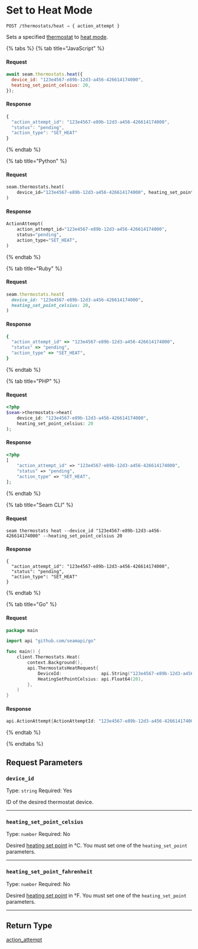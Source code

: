 # Set to Heat Mode

```
POST /thermostats/heat ⇒ { action_attempt }
```

Sets a specified [thermostat](https://docs.seam.co/latest/capability-guides/thermostats) to [heat mode](https://docs.seam.co/latest/capability-guides/thermostats/configure-current-climate-settings).

{% tabs %}
{% tab title="JavaScript" %}
#### Request

```javascript
await seam.thermostats.heat({
  device_id: "123e4567-e89b-12d3-a456-426614174000",
  heating_set_point_celsius: 20,
});
```

#### Response

```javascript
{
  "action_attempt_id": "123e4567-e89b-12d3-a456-426614174000",
  "status": "pending",
  "action_type": "SET_HEAT"
}
```
{% endtab %}

{% tab title="Python" %}
#### Request

```python
seam.thermostats.heat(
    device_id="123e4567-e89b-12d3-a456-426614174000", heating_set_point_celsius=20
)
```

#### Response

```python
ActionAttempt(
    action_attempt_id="123e4567-e89b-12d3-a456-426614174000",
    status="pending",
    action_type="SET_HEAT",
)
```
{% endtab %}

{% tab title="Ruby" %}
#### Request

```ruby
seam.thermostats.heat(
  device_id: "123e4567-e89b-12d3-a456-426614174000",
  heating_set_point_celsius: 20,
)
```

#### Response

```ruby
{
  "action_attempt_id" => "123e4567-e89b-12d3-a456-426614174000",
  "status" => "pending",
  "action_type" => "SET_HEAT",
}
```
{% endtab %}

{% tab title="PHP" %}
#### Request

```php
<?php
$seam->thermostats->heat(
    device_id: "123e4567-e89b-12d3-a456-426614174000",
    heating_set_point_celsius: 20
);
```

#### Response

```php
<?php
[
    "action_attempt_id" => "123e4567-e89b-12d3-a456-426614174000",
    "status" => "pending",
    "action_type" => "SET_HEAT",
];
```
{% endtab %}

{% tab title="Seam CLI" %}
#### Request

```seam_cli
seam thermostats heat --device_id "123e4567-e89b-12d3-a456-426614174000" --heating_set_point_celsius 20
```

#### Response

```seam_cli
{
  "action_attempt_id": "123e4567-e89b-12d3-a456-426614174000",
  "status": "pending",
  "action_type": "SET_HEAT"
}
```
{% endtab %}

{% tab title="Go" %}
#### Request

```go
package main

import api "github.com/seamapi/go"

func main() {
	client.Thermostats.Heat(
		context.Background(),
		api.ThermostatsHeatRequest{
			DeviceId:               api.String("123e4567-e89b-12d3-a456-426614174000"),
			HeatingSetPointCelsius: api.Float64(20),
		},
	)
}
```

#### Response

```go
api.ActionAttempt{ActionAttemptId: "123e4567-e89b-12d3-a456-426614174000", Status: "pending", ActionType: "SET_HEAT"}
```
{% endtab %}

{% endtabs %}

## Request Parameters

### `device_id`

Type: `string`
Required: Yes

ID of the desired thermostat device.

***

### `heating_set_point_celsius`

Type: `number`
Required: No

Desired [heating set point](../../capability-guides/thermostats/understanding-thermostat-concepts/set-points.md) in °C. You must set one of the `heating_set_point` parameters.

***

### `heating_set_point_fahrenheit`

Type: `number`
Required: No

Desired [heating set point](../../capability-guides/thermostats/understanding-thermostat-concepts/set-points.md) in °F. You must set one of the `heating_set_point` parameters.

***

## Return Type

[action\_attempt](./)
